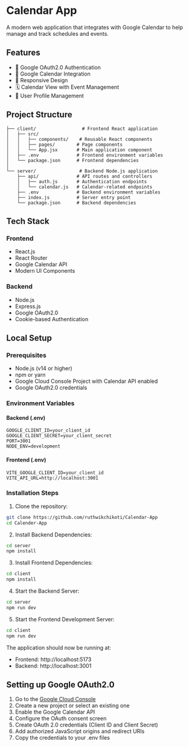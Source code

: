#  Calendar App

A modern web application that integrates with Google Calendar to help manage and track  schedules and events.

## Features

- 🔐 Google OAuth2.0 Authentication
- 📅 Google Calendar Integration
- 📱 Responsive Design
- 🗓️ Calendar View with Event Management
- 👤 User Profile Management

## Project Structure

```
├── client/                 # Frontend React application
│   ├── src/
│   │   ├── components/    # Reusable React components
│   │   ├── pages/        # Page components
│   │   └── App.jsx       # Main application component
│   ├── .env              # Frontend environment variables
│   └── package.json      # Frontend dependencies
│
└── server/                # Backend Node.js application
    ├── api/              # API routes and controllers
    │   ├── auth.js       # Authentication endpoints
    │   └── calendar.js   # Calendar-related endpoints
    ├── .env              # Backend environment variables
    ├── index.js          # Server entry point
    └── package.json      # Backend dependencies
```

## Tech Stack

### Frontend
- React.js
- React Router
- Google Calendar API
- Modern UI Components

### Backend
- Node.js
- Express.js
- Google OAuth2.0
- Cookie-based Authentication

## Local Setup

### Prerequisites
- Node.js (v14 or higher)
- npm or yarn
- Google Cloud Console Project with Calendar API enabled
- Google OAuth2.0 credentials

### Environment Variables

#### Backend (.env)
```
GOOGLE_CLIENT_ID=your_client_id
GOOGLE_CLIENT_SECRET=your_client_secret
PORT=3001
NODE_ENV=development
```

#### Frontend (.env)
```
VITE_GOOGLE_CLIENT_ID=your_client_id
VITE_API_URL=http://localhost:3001
```

### Installation Steps

1. Clone the repository:
```bash
git clone https://github.com/ruthwikchikoti/Calendar-App
cd Calender-App
```

2. Install Backend Dependencies:
```bash
cd server
npm install
```

3. Install Frontend Dependencies:
```bash
cd client
npm install
```

4. Start the Backend Server:
```bash
cd server
npm run dev
```

5. Start the Frontend Development Server:
```bash
cd client
npm run dev
```

The application should now be running at:
- Frontend: http://localhost:5173
- Backend: http://localhost:3001

## Setting up Google OAuth2.0

1. Go to the [Google Cloud Console](https://console.cloud.google.com/)
2. Create a new project or select an existing one
3. Enable the Google Calendar API
4. Configure the OAuth consent screen
5. Create OAuth 2.0 credentials (Client ID and Client Secret)
6. Add authorized JavaScript origins and redirect URIs
7. Copy the credentials to your .env files


